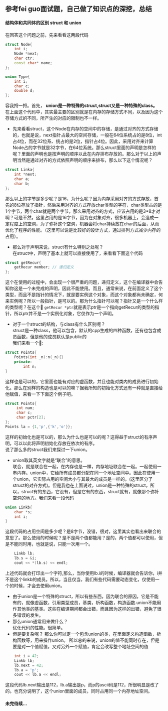 ## 参考fei guo面试题，自己做了知识点的深挖，总结
#### 结构体和共同体的区别 struct 和 union
在回答这个问题之前，先来看看这两段代码
```cpp
struct Node{
    int i;
    Node *next;
    char ctr;
    const char* name;
};

union Type{
    int i;
    char c;
    double d;
};
```
容我捋一捋。首先， **union是一种特殊的struct,struct又是一种特殊的class。** 在上面这个代码中，其实最主要的区别就是在内存的存储方式不同，以及因为这个存储方式的不同，所产生的对应的限制也不一样。
* 先来看看struct，这个Node在内存的空间中的存储，是通过对齐的方式存储的，也就是说，next指针占最大的空间存储，一般在64位系统占的是8位，int占4位，而在32位系、统占的是2位，指针占4位。因此，采用对齐来计算Node占的字节就是32字节，在64位系统。那么struct里面的声明是怎样的呢？里面的声明也是按声明的顺序以此在内存排布存放的。那么对于以上的声明当然是通过对齐的方式依照声明的顺序来排布，那么以下这个情况呢？
```cpp
struct Linka{
    int *next;
    char a;
    char b;
};
```
那么以上的字节是多少呢？是16，为什么呢？因为内存采用对齐的方式存放，首先的8位存放了指针，然后采用对齐的方式存放char类型的字符，char类型占的是1个字节，两个char就是两个字节，那么采用对齐的方式，应该占用的是3*8才对啊？可是不然，这里占用的是16字节，因为在对象对齐，很多机器上，会造成一定程度上的空洞，为了弥补这个空洞，机器会将char持续放在char的后面，从而优化了程序的性能。（这里可以说是比较好的设计方式，通过排列方式减少内存的占用）。
* 那么对于声明来说，struct有什么特别之处呢？<br>
在struct中，声明了基本上就可以直接使用了，来看看下面这个代码
```cpp
struct getRecur{
    getRecur member; // 递归定义
};
```
这个在使用的过程中，会出现一个很严重的问题，递归定义，这个在编译器中会告知你这是一个未完成的声明，因此不能使用。而且，通常来说，在前面定义了这个类型，而且不是指针的情况下，就是要实例这个对象，而这个对象都尚未确定，何来实例呢？所以一般指针，是可以的。那为什么指针可以呢？指针又是一个什么样的类型呢？在这个🌰 `getRecur *ptr`就是表示ptr是一个指向getRecur的类型的指针，所以ptr并不是一个实例化对象，它仅作为一个声明。<br>
* 对于一个struct的结构，与class有什么区别呢？<br>
struct是一种class，他可以包含，默认的cpp生成的四种函数，还有也包含成员函数，但是他的成员默认是public的<br>
我们来看一个🌰:<br>
```cpp
struct Points{
    Points(int _n):n(_n){}
    private:
        int n;
}
```
这样也是可以的，它里面也能有对应的虚函数，并且也能对类内的成员进行初始化。那么在别样的构造也是可以的嘛？据我所知的初始化方式还有一种就是直接给他赋值，来看一下下面这个例子吧。
```cpp
struct Points{
     int num;
     char c;
     char pctr[2];
};
Points la = {1,'p',{'k','o'}};
```
这样的初始化也是可以的，那么为什么也是可以的呢？这得益于struct的有序声明，可以以此将声明初始化存放在依次的有序。<br>
说了那么多的struct我们来探讨一下union。<br>
* union取其英文字就是“联合”的意思。<br>
联合，就是联合在一起，在内存也是一样，内存地址联合在一起。一起使用一串内存。union中，它给所有成员都分配在同一个地址空间中。因此在使用一个union，它实际占用的空间大小与其最大的成员是一样的。(这里区分了struct的对齐方式)。但是我也在上面说过，union是一种特殊的struct，所以，struct有的东西，它没有，但是它有的东西，struct就有，就像那个弥补空洞的地方。我们来看一段代码
```cpp
union Linkb{
    char *s;
    int i;
}
```
这段代码的占用空间是多少呢？是8字节，没错，很对，这里其实也看出来联合的意思了。那么使用的时候呢？是不是两个值都能用？是的，两个值都可以使用，但是不能同时用，也就是说，只能一次用一个。
```cpp
    Linkb lb;
    lb.s = &i;
    cout << *(lb.s) << endl;
```
上述代码就会打印出一个字符,那么，当你使用lb.i的时候，编译器就会告诉你，i并不是这个linkb的成员。所以，当且仅当，我们有些代码需要动态变化，仅使用一个的时候，才会去使用union。
* 由于union是一个特殊的struct，所以有些东西，因为联合的原因，它是不能有的，就像虚函数，引用类型成员，基类，析构函数，构造函数.union不能用作其他类的基类。这些在编译期间都会出错，而且因为这样的出错，避免了很多错误的发生。<br>
* 那么union通常用来做什么？<br>
优化代码的性能。很简单。<br>
* 但是要复杂呢？
那么你可以定一个包含union的类，在里面定义构造函数，析构函数等，用来操作union。
所以总的来说，union的值不能同时存在，但是要是对一个值赋值，又对另外一个赋值，肯定会改写整个地址空间的值
```cpp
    int i = 42;
    Linkb lb;
    lb.next = 42;
    lb.a = 'p';
    cout << lb.a << endl;
```
这段代码lb.next输出是112，lb.a输出是p，而p的ascii码是112，所很明显是改了的。也充分说明了，这个union里面的成员，同时占用同一个内存地址空间。
#### 未完待续...